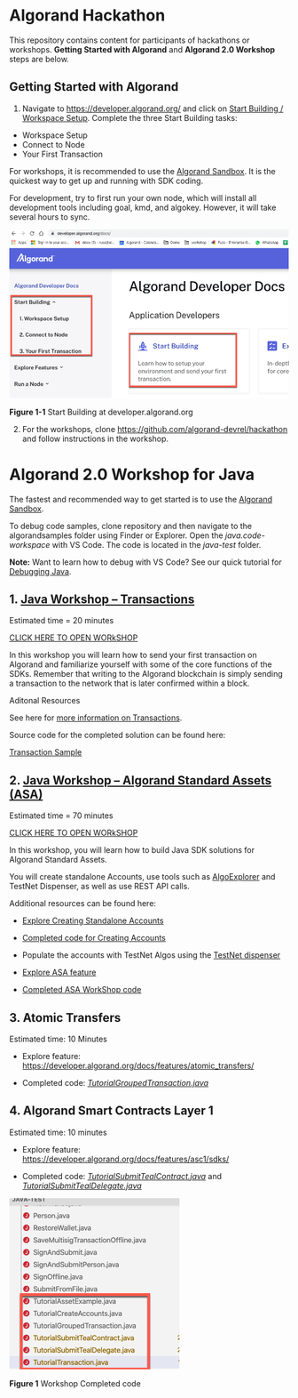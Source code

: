  # Algorand Hackathon

This repository contains content for participants of hackathons or workshops. **Getting Started with Algorand** and **Algorand 2.0 Workshop** steps are below.


## Getting Started with Algorand


1. Navigate to https://developer.algorand.org/ and click on [Start Building / Workspace Setup](https://developer.algorand.org/docs/build-apps/setup/). Complete the three Start Building tasks: 

* Workspace Setup 
* Connect to Node 
* Your First Transaction 

For workshops, it is recommended to use the [Algorand  Sandbox](https://github.com/algorand/sandbox). It is the quickest way to get up and running with SDK coding.

For development, try to first run your own node, which will install all development tools including goal, kmd, and algokey. However, it will take several hours to sync. 

 

![Dev  portal](/imgs/Hackathon-00.png)

**Figure 1-1** Start Building at developer.algorand.org

2.	For the workshops, clone https://github.com/algorand-devrel/hackathon and follow instructions in the workshop.


# Algorand 2.0 Workshop for Java

The fastest and recommended way to get started is to use the [Algorand Sandbox](https://github.com/algorand/sandbox). 

To debug code samples, clone repository and then navigate to the algorandsamples folder using  Finder or Explorer. Open the _java.code-workspace_ with VS Code. The code is located in the _java-test_ folder. 

**Note:** Want to learn how to debug with VS Code? See our quick tutorial for [Debugging Java](https://github.com/algorand-devrel/hackathon/blob/master/VSCode/Java/vscode.md).

## 1. [Java Workshop – Transactions](https://github.com/algorand-devrel/hackathon/blob/master/Tutorials/Java/Transactions.md)

Estimated time = 20 minutes

[CLICK HERE TO OPEN WORkSHOP](https://github.com/algorand-devrel/hackathon/blob/master/Tutorials/Java/Transactions.md)

In this workshop you will learn how to send your first transaction on Algorand and familiarize yourself with some of the core functions of the SDKs. Remember that writing to the Algorand blockchain is simply sending a transaction to the network that is later confirmed within a block.

Aditonal Resources

See here for [more information on Transactions](https://developer.algorand.org/docs/features/transactions/).  

Source code for the completed solution can be found here:

[Transaction Sample](https://github.com/algorand-devrel/hackathon/blob/master/algorandsamples/java-test/src/main/java/com/algorand/javatest/TutorialGroupedTransaction.java)

## 2. [Java Workshop – Algorand Standard Assets (ASA)](https://github.com/algorand-devrel/hackathon/blob/master/Tutorials/Java/ASA.md)

Estimated time = 70 minutes

[CLICK HERE TO OPEN WORkSHOP](https://github.com/algorand-devrel/hackathon/blob/master/Tutorials/Java/ASA.md)

In this workshop, you will learn how to build Java SDK solutions for Algorand Standard Assets. 

You will create standalone Accounts, use tools such as [AlgoExplorer](https://algoexplorer.io/) and TestNet Dispenser, as well as use REST API calls.

Additional resources can be found here:

* [Explore Creating Standalone Accounts](https://developer.algorand.org/docs/features/accounts/create/#standalone)

* [Completed code for Creating Accounts](https://github.com/algorand-devrel/hackathon/blob/master/algorandsamples/java-test/src/main/java/com/algorand/javatest/TutorialCreateAccounts.java)

* Populate the accounts with TestNet Algos using the [TestNet dispenser](https://bank.testnet.algorand.network/)

* [Explore ASA feature](https://developer.algorand.org/docs/features/asa/)

* [Completed ASA WorkShop code](https://github.com/algorand-devrel/hackathon/blob/master/algorandsamples/java-test/src/main/java/com/algorand/javatest/TutorialAssetExample.java)

## 3. Atomic Transfers

Estimated time: 10 Minutes

* Explore feature: https://developer.algorand.org/docs/features/atomic_transfers/

* Completed code: [_TutorialGroupedTransaction.java_](https://github.com/algorand-devrel/hackathon/blob/master/algorandsamples/java-test/src/main/java/com/algorand/javatest/TutorialGroupedTransaction.java)

## 4. Algorand Smart Contracts Layer 1

Estimated time: 10 minutes

* Explore feature: https://developer.algorand.org/docs/features/asc1/sdks/

* Completed code: [_TutorialSubmitTealContract.java_](https://github.com/algorand-devrel/hackathon/blob/master/algorandsamples/java-test/src/main/java/com/algorand/javatest/TutorialSubmitTealContract.java) and [_TutorialSubmitTealDelegate.java_](https://github.com/algorand-devrel/hackathon/blob/master/algorandsamples/java-test/src/main/java/com/algorand/javatest/TutorialSubmitTealDelegate.java)

![Dev  portal](/imgs/Hackathon-01.png)

**Figure 1** Workshop Completed code




